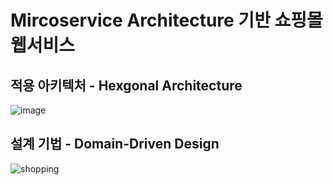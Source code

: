# Mircoservice Architecture 기반 쇼핑몰 웹서비스

## 적용 아키텍처 - Hexgonal Architecture

![image](https://user-images.githubusercontent.com/66311161/184323505-b9a8ea2c-fc0b-45cf-a119-6c0bc0999dac.png)


## 설계 기법 - Domain-Driven Design

![shopping](https://user-images.githubusercontent.com/66311161/187020797-7bd6e5eb-7670-4671-a042-7f2533b1d64f.jpg)
